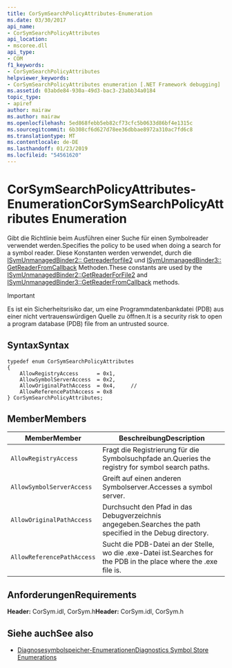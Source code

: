 ```yaml
---
title: CorSymSearchPolicyAttributes-Enumeration
ms.date: 03/30/2017
api_name:
- CorSymSearchPolicyAttributes
api_location:
- mscoree.dll
api_type:
- COM
f1_keywords:
- CorSymSearchPolicyAttributes
helpviewer_keywords:
- CorSymSearchPolicyAttributes enumeration [.NET Framework debugging]
ms.assetid: 03abde84-930a-49d3-bac3-23abb34a0184
topic_type:
- apiref
author: mairaw
ms.author: mairaw
ms.openlocfilehash: 5ed868febb5eb82cf73cfc5b0633d86bf4e1315c
ms.sourcegitcommit: 6b308cf6d627d78ee36dbbae8972a310ac7fd6c8
ms.translationtype: MT
ms.contentlocale: de-DE
ms.lasthandoff: 01/23/2019
ms.locfileid: "54561620"
---
```

# <a name="corsymsearchpolicyattributes-enumeration"></a><span data-ttu-id="fe6bc-102">CorSymSearchPolicyAttributes-Enumeration</span><span class="sxs-lookup"><span data-stu-id="fe6bc-102">CorSymSearchPolicyAttributes Enumeration</span></span>
<span data-ttu-id="fe6bc-103">Gibt die Richtlinie beim Ausführen einer Suche für einen Symbolreader verwendet werden.</span><span class="sxs-lookup"><span data-stu-id="fe6bc-103">Specifies the policy to be used when doing a search for a symbol reader.</span></span> <span data-ttu-id="fe6bc-104">Diese Konstanten werden verwendet, durch die [ISymUnmanagedBinder2:: Getreaderforfile2](../../../../docs/framework/unmanaged-api/diagnostics/isymunmanagedbinder2-getreaderforfile2-method.md) und [ISymUnmanagedBinder3:: GetReaderFromCallback](../../../../docs/framework/unmanaged-api/diagnostics/isymunmanagedbinder3-getreaderfromcallback-method.md) Methoden.</span><span class="sxs-lookup"><span data-stu-id="fe6bc-104">These constants are used by the [ISymUnmanagedBinder2::GetReaderForFile2](../../../../docs/framework/unmanaged-api/diagnostics/isymunmanagedbinder2-getreaderforfile2-method.md) and [ISymUnmanagedBinder3::GetReaderFromCallback](../../../../docs/framework/unmanaged-api/diagnostics/isymunmanagedbinder3-getreaderfromcallback-method.md) methods.</span></span>  
  
> [!IMPORTANT]
>  <span data-ttu-id="fe6bc-105">Es ist ein Sicherheitsrisiko dar, um eine Programmdatenbankdatei (PDB) aus einer nicht vertrauenswürdigen Quelle zu öffnen.</span><span class="sxs-lookup"><span data-stu-id="fe6bc-105">It is a security risk to open a program database (PDB) file from an untrusted source.</span></span>  
  
## <a name="syntax"></a><span data-ttu-id="fe6bc-106">Syntax</span><span class="sxs-lookup"><span data-stu-id="fe6bc-106">Syntax</span></span>  
  
```  
typedef enum CorSymSearchPolicyAttributes  
{  
    AllowRegistryAccess      = 0x1,       
    AllowSymbolServerAccess  = 0x2,  
    AllowOriginalPathAccess  = 0x4,     //      
    AllowReferencePathAccess = 0x8  
} CorSymSearchPolicyAttributes;  
```  
  
## <a name="members"></a><span data-ttu-id="fe6bc-107">Member</span><span class="sxs-lookup"><span data-stu-id="fe6bc-107">Members</span></span>  
  
|<span data-ttu-id="fe6bc-108">Member</span><span class="sxs-lookup"><span data-stu-id="fe6bc-108">Member</span></span>|<span data-ttu-id="fe6bc-109">Beschreibung</span><span class="sxs-lookup"><span data-stu-id="fe6bc-109">Description</span></span>|  
|------------|-----------------|  
|`AllowRegistryAccess`|<span data-ttu-id="fe6bc-110">Fragt die Registrierung für die Symbolsuchpfade an.</span><span class="sxs-lookup"><span data-stu-id="fe6bc-110">Queries the registry for symbol search paths.</span></span>|  
|`AllowSymbolServerAccess`|<span data-ttu-id="fe6bc-111">Greift auf einen anderen Symbolserver.</span><span class="sxs-lookup"><span data-stu-id="fe6bc-111">Accesses a symbol server.</span></span>|  
|`AllowOriginalPathAccess`|<span data-ttu-id="fe6bc-112">Durchsucht den Pfad in das Debugverzeichnis angegeben.</span><span class="sxs-lookup"><span data-stu-id="fe6bc-112">Searches the path specified in the Debug directory.</span></span>|  
|`AllowReferencePathAccess`|<span data-ttu-id="fe6bc-113">Sucht die PDB-Datei an der Stelle, wo die .exe-Datei ist.</span><span class="sxs-lookup"><span data-stu-id="fe6bc-113">Searches for the PDB in the place where the .exe file is.</span></span>|  
  
## <a name="requirements"></a><span data-ttu-id="fe6bc-114">Anforderungen</span><span class="sxs-lookup"><span data-stu-id="fe6bc-114">Requirements</span></span>  
 <span data-ttu-id="fe6bc-115">**Header:** CorSym.idl, CorSym.h</span><span class="sxs-lookup"><span data-stu-id="fe6bc-115">**Header:** CorSym.idl, CorSym.h</span></span>  
  
## <a name="see-also"></a><span data-ttu-id="fe6bc-116">Siehe auch</span><span class="sxs-lookup"><span data-stu-id="fe6bc-116">See also</span></span>
- [<span data-ttu-id="fe6bc-117">Diagnosesymbolspeicher-Enumerationen</span><span class="sxs-lookup"><span data-stu-id="fe6bc-117">Diagnostics Symbol Store Enumerations</span></span>](../../../../docs/framework/unmanaged-api/diagnostics/diagnostics-symbol-store-enumerations.md)
